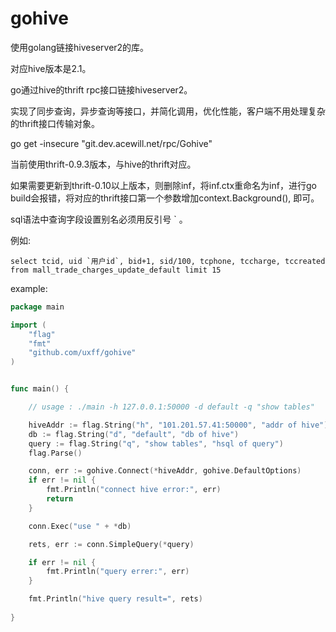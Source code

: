 # gohive

使用golang链接hiveserver2的库。

对应hive版本是2.1。

go通过hive的thrift rpc接口链接hiveserver2。

实现了同步查询，异步查询等接口，并简化调用，优化性能，客户端不用处理复杂的thrift接口传输对象。

go get -insecure "git.dev.acewill.net/rpc/Gohive"

当前使用thrift-0.9.3版本，与hive的thrift对应。

如果需要更新到thrift-0.10以上版本，则删除inf，将inf.ctx重命名为inf，进行go build会报错，将对应的thrift接口第一个参数增加context.Background(), 即可。

sql语法中查询字段设置别名必须用反引号 ` 。

例如:

```
select tcid, uid `用户id`, bid+1, sid/100, tcphone, tccharge, tccreated from mall_trade_charges_update_default limit 15
```
example:
```go
package main

import (
    "flag"
    "fmt"
    "github.com/uxff/gohive"
)


func main() {

    // usage : ./main -h 127.0.0.1:50000 -d default -q "show tables"

    hiveAddr := flag.String("h", "101.201.57.41:50000", "addr of hive")
    db := flag.String("d", "default", "db of hive")
    query := flag.String("q", "show tables", "hsql of query")
    flag.Parse()

    conn, err := gohive.Connect(*hiveAddr, gohive.DefaultOptions)
    if err != nil {
        fmt.Println("connect hive error:", err)
        return
    }

    conn.Exec("use " + *db)

    rets, err := conn.SimpleQuery(*query)

    if err != nil {
        fmt.Println("query errer:", err)
    }

    fmt.Println("hive query result=", rets)
    
}

```

